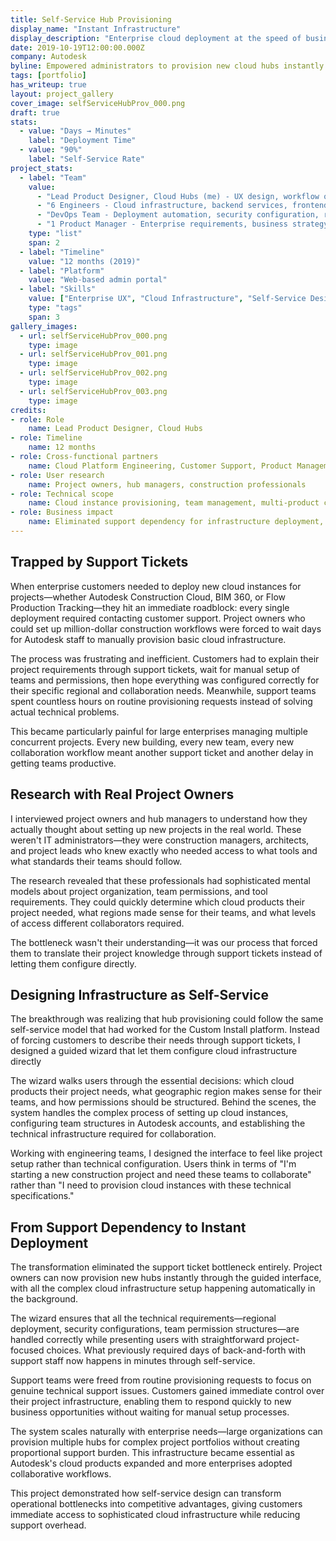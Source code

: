 ```yaml
---
title: Self-Service Hub Provisioning
display_name: "Instant Infrastructure"
display_description: "Enterprise cloud deployment at the speed of business"
date: 2019-10-19T12:00:00.000Z
company: Autodesk
byline: Empowered administrators to provision new cloud hubs instantly with a guided, self-service tool—eliminating support delays and streamlining deployment
tags: [portfolio]
has_writeup: true
layout: project_gallery
cover_image: selfServiceHubProv_000.png
draft: true 
stats:
  - value: "Days → Minutes"
    label: "Deployment Time"
  - value: "90%"
    label: "Self-Service Rate"
project_stats:
  - label: "Team"
    value: 
      - "Lead Product Designer, Cloud Hubs (me) - UX design, workflow optimization, enterprise patterns"
      - "6 Engineers - Cloud infrastructure, backend services, frontend implementation"
      - "DevOps Team - Deployment automation, security configuration, regional infrastructure"
      - "1 Product Manager - Enterprise requirements, business strategy, customer success"
    type: "list"
    span: 2
  - label: "Timeline"
    value: "12 months (2019)"
  - label: "Platform"
    value: "Web-based admin portal"
  - label: "Skills"
    value: ["Enterprise UX", "Cloud Infrastructure", "Self-Service Design", "Complex Workflows"]
    type: "tags"
    span: 3
gallery_images:
  - url: selfServiceHubProv_000.png
    type: image
  - url: selfServiceHubProv_001.png
    type: image
  - url: selfServiceHubProv_002.png
    type: image
  - url: selfServiceHubProv_003.png
    type: image
credits:
- role: Role
	name: Lead Product Designer, Cloud Hubs
- role: Timeline
	name: 12 months
- role: Cross-functional partners
	name: Cloud Platform Engineering, Customer Support, Product Management
- role: User research
	name: Project owners, hub managers, construction professionals
- role: Technical scope
	name: Cloud instance provisioning, team management, multi-product configuration
- role: Business impact
	name: Eliminated support dependency for infrastructure deployment, enabled instant project scalability
---
```


## Trapped by Support Tickets

When enterprise customers needed to deploy new cloud instances for projects—whether Autodesk Construction Cloud, BIM 360, or Flow Production Tracking—they hit an immediate roadblock: every single deployment required contacting customer support. Project owners who could set up million-dollar construction workflows were forced to wait days for Autodesk staff to manually provision basic cloud infrastructure.

The process was frustrating and inefficient. Customers had to explain their project requirements through support tickets, wait for manual setup of teams and permissions, then hope everything was configured correctly for their specific regional and collaboration needs. Meanwhile, support teams spent countless hours on routine provisioning requests instead of solving actual technical problems.

This became particularly painful for large enterprises managing multiple concurrent projects. Every new building, every new team, every new collaboration workflow meant another support ticket and another delay in getting teams productive.

## Research with Real Project Owners

I interviewed project owners and hub managers to understand how they actually thought about setting up new projects in the real world. These weren't IT administrators—they were construction managers, architects, and project leads who knew exactly who needed access to what tools and what standards their teams should follow.

The research revealed that these professionals had sophisticated mental models about project organization, team permissions, and tool requirements. They could quickly determine which cloud products their project needed, what regions made sense for their teams, and what levels of access different collaborators required.

The bottleneck wasn't their understanding—it was our process that forced them to translate their project knowledge through support tickets instead of letting them configure directly.

## Designing Infrastructure as Self-Service

The breakthrough was realizing that hub provisioning could follow the same self-service model that had worked for the Custom Install platform. Instead of forcing customers to describe their needs through support tickets, I designed a guided wizard that let them configure cloud infrastructure directly

The wizard walks users through the essential decisions: which cloud products their project needs, what geographic region makes sense for their teams, and how permissions should be structured. Behind the scenes, the system handles the complex process of setting up cloud instances, configuring team structures in Autodesk accounts, and establishing the technical infrastructure required for collaboration.

Working with engineering teams, I designed the interface to feel like project setup rather than technical configuration. Users think in terms of "I'm starting a new construction project and need these teams to collaborate" rather than "I need to provision cloud instances with these technical specifications."

## From Support Dependency to Instant Deployment

The transformation eliminated the support ticket bottleneck entirely. Project owners can now provision new hubs instantly through the guided interface, with all the complex cloud infrastructure setup happening automatically in the background.

The wizard ensures that all the technical requirements—regional deployment, security configurations, team permission structures—are handled correctly while presenting users with straightforward project-focused choices. What previously required days of back-and-forth with support staff now happens in minutes through self-service.

Support teams were freed from routine provisioning requests to focus on genuine technical support issues. Customers gained immediate control over their project infrastructure, enabling them to respond quickly to new business opportunities without waiting for manual setup processes.

The system scales naturally with enterprise needs—large organizations can provision multiple hubs for complex project portfolios without creating proportional support burden. This infrastructure became essential as Autodesk's cloud products expanded and more enterprises adopted collaborative workflows.

This project demonstrated how self-service design can transform operational bottlenecks into competitive advantages, giving customers immediate access to sophisticated cloud infrastructure while reducing support overhead.
